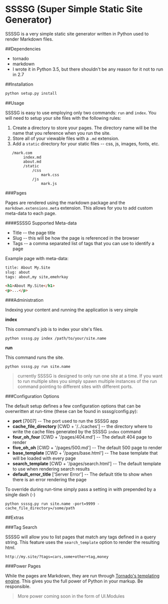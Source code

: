 # SSSSG (Super Simple Static Site Generator)

SSSSG is a very simple static site generator written in Python used to render Markdown files.

##Dependencies

* tornado
* markdown
* I wrote it in Python 3.5, but there shouldn't be any reason for it not to run in 2.7

##Installation

```python
python setup.py install
```

##Usage

SSSSG is easy to use employing only two commands: `run` and `index`. You will need to setup your site files with the following rules:

1. Create a directory to store your pages. The directory name will be the name that you reference when you run the site.
2. Store all of your viewable files with a `.md` extension.
3. Add a `static` directory for your static files -- css, js, images, fonts, etc.

```
   /mark.com
        index.md
        about.md
        /static
            /css
                mark.css
            /js
                mark.js
```

###Pages

Pages are rendered using the markdown package and the `markdown.extensions.meta` extension. This allows for you to add custom meta-data to each page.

####SSSSG Supported Meta-data

* Title -- the page title
* Slug -- this will be how the page is referenced in the browser
* Tags -- a comma separated list of tags that you can use to identify a page

Example page with meta-data:

```html
title: About My.Site
slug: about
tags: about,my site,emehrkay

<h1>About My.Site</h1>
<p>...</p>
```

###Administration

Indexing your content and running the application is very simple

__index__

This command's job is to index your site's files.

```
python ssssg.py index /path/to/your/site.name
```

__run__

This command runs the site.

```
python ssssg.py run site.name
```

> currently SSSSG is designed to only run one site at a time. If you want to run multiple sites you simply spawn multiple instances of the run command pointing to different sites with different ports.


###Configuration Options

The default setup defines a few configuration options that can be overwritten at run-time (these can be found in ssssg/config.py):

* __port__ [7007] -- The port used to run the SSSSG app
* __cache\_file_directory__ [CWD + '/../caches'] -- the directory where to write the cache files generated by the SSSSG `index` command
* __four\_oh_four__ [CWD + '/pages/404.md'] -- The default 404 page to render
* __five\_oh_oh__ [CWD + '/pages/500.md'] -- The default 500 page to render
* __base\_template__ [CWD + '/pages/base.html'] -- The base template that will be loaded with every page
* __search\_template__ [CWD + '/pages/search.html'] -- The default template to use when rendering search results
* __default\_error_title__ ['Server Error'] -- The default title to show when there is an error rendering the page

To override during run-time simply pass a setting in with prepended by a single dash (-)

```
python ssssg.py run site.name -port=9999 -cache_file_directory=/some/path
```

##Extras

###Tag Search

SSSSG will allow you to list pages that match any tags defined in a query string. This feature uses the `search_template` option to render the resulting html.

```
http://my.site/?tags=cars,some+other+tag,money
```

###Power Pages

While the pages are Markdown, they are run through [Tornado's templating engine](http://www.tornadoweb.org/en/stable/guide/templates.html). This gives you the full power of Python in your markup. Be responsible.

> More power coming soon in the form of UI.Modules
